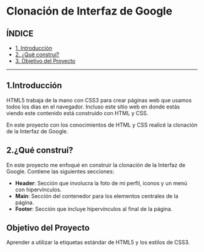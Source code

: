 # Clonación de Interfaz de Google

## ÍNDICE

* [1. Introducción](https://github.com/jessica815/My_Portfolio/blob/main/Academic%20Training/Google%20Interface/README.md#1introducci%C3%B3n)
* [2. ¿Qué construí?](https://github.com/jessica815/My_Portfolio/blob/main/Academic%20Training/Google%20Interface/README.md#2qu%C3%A9-constru%C3%AD)
* [3. Objetivo del Proyecto](#)

****
## 1.Introducción
HTML5 trabaja de la mano con CSS3 para crear páginas web que usamos todos los días en el navegador. Incluso este sitio web en donde estás viendo este contenido está construido con HTML y CSS.

En este proyecto con los conocimientos de HTML y CSS realicé la clonación de la Interfaz de Google.

## 2.¿Qué construí?
En este proyecto me enfoqué en construir la clonación de la Interfaz de Google. Contiene las siguientes secciones:

* **Header**: Sección que involucra la foto de mi perfil, iconos y un menú con hipervínculos.
* **Main**: Sección del contenedor para los elementos centrales de la página.
* **Footer**: Sección que incluye hipervínculos al final de la página.

## Objetivo del Proyecto
Aprender a utilizar la etiquetas estándar de HTML5 y los estilos de CSS3.

